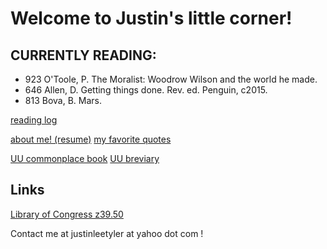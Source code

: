 Welcome to Justin's little corner!
===

CURRENTLY READING:
---
- 923  O'Toole, P.  The Moralist: Woodrow Wilson and the world he made.
- 646  Allen, D.  Getting things done. Rev. ed.  Penguin, c2015.
- 813  Bova, B.  Mars.

[reading log](log.md)

[about me! (resume)](resume.md)
[my favorite quotes](quotes.md)

[UU commonplace book](uucommonplacebook.md)
[UU breviary](uubreviary.md)

Links
---
[Library of Congress z39.50](https://www.loc.gov/z3950/)

Contact me at justinleetyler at yahoo dot com !
